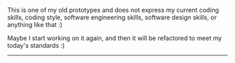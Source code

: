 This is one of my old prototypes and does not express my current coding skills, coding style, software engineering skills, software design skills, or anything like that :)

Maybe I start working on it again, and then it will be refactored to meet my today's standards :)

-----
